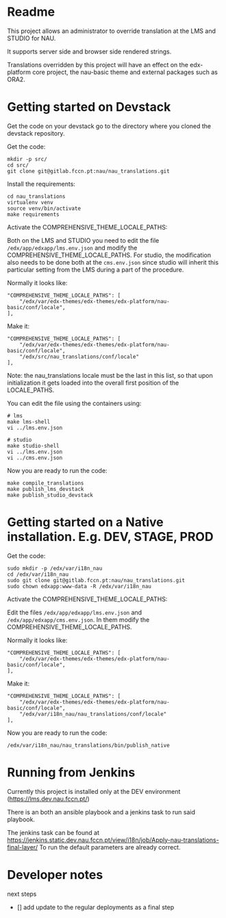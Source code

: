 Readme
======

This project allows an administrator to override translation at the LMS and STUDIO for NAU.

It supports server side and browser side rendered strings.

Translations overridden by this project will have an effect on the edx-platform core project, the nau-basic theme and external packages such as ORA2.


Getting started on Devstack
===========================

Get the code on your devstack go to the directory where you cloned the devstack repository.

Get the code:
```
mkdir -p src/
cd src/
git clone git@gitlab.fccn.pt:nau/nau_translations.git
```

Install the requirements:
```
cd nau_translations
virtualenv venv
source venv/bin/activate
make requirements
```

Activate the COMPREHENSIVE_THEME_LOCALE_PATHS:

Both on the LMS and STUDIO you need to edit the file `/edx/app/edxapp/lms.env.json` and modify the COMPREHENSIVE_THEME_LOCALE_PATHS. For studio, the modification also needs to be done both at the `cms.env.json` since studio will inherit this particular setting from the LMS during a part of the procedure.

Normally it looks like:
```
"COMPREHENSIVE_THEME_LOCALE_PATHS": [
    "/edx/var/edx-themes/edx-themes/edx-platform/nau-basic/conf/locale",
],
```

Make it:
```
"COMPREHENSIVE_THEME_LOCALE_PATHS": [
    "/edx/var/edx-themes/edx-themes/edx-platform/nau-basic/conf/locale",
    "/edx/src/nau_translations/conf/locale"
],
```
Note: the nau_translations locale must be the last in this list, so that upon initialization it gets loaded into the overall first position of the LOCALE_PATHS.

You can edit the file using the containers using:
```
# lms
make lms-shell
vi ../lms.env.json

# studio
make studio-shell
vi ../lms.env.json
vi ../cms.env.json
```

Now you are ready to run the code:
```
make compile_translations
make publish_lms_devstack
make publish_studio_devstack
```


Getting started on a Native installation. E.g. DEV, STAGE, PROD
===============================================================


Get the code:
```
sudo mkdir -p /edx/var/i18n_nau
cd /edx/var/i18n_nau
sudo git clone git@gitlab.fccn.pt:nau/nau_translations.git
sudo chown edxapp:www-data -R /edx/var/i18n_nau
```

Activate the COMPREHENSIVE_THEME_LOCALE_PATHS:

Edit the files `/edx/app/edxapp/lms.env.json` and `/edx/app/edxapp/cms.env.json`. In them modify the COMPREHENSIVE_THEME_LOCALE_PATHS.

Normally it looks like:
```
"COMPREHENSIVE_THEME_LOCALE_PATHS": [
    "/edx/var/edx-themes/edx-themes/edx-platform/nau-basic/conf/locale",
],
```

Make it:
```
"COMPREHENSIVE_THEME_LOCALE_PATHS": [
    "/edx/var/edx-themes/edx-themes/edx-platform/nau-basic/conf/locale",
    "/edx/var/i18n_nau/nau_translations/conf/locale"
],
```

Now you are ready to run the code:
```
/edx/var/i18n_nau/nau_translations/bin/publish_native
```

Running from Jenkins
====================

Currently this project is installed only at the DEV environment (https://lms.dev.nau.fccn.pt/)

There is an both an ansible playbook and a jenkins task to run said playbook.

The jenkins task can be found at https://jenkins.static.dev.nau.fccn.pt/view/i18n/job/Apply-nau-translations-final-layer/
To run the default parameters are already correct.


Developer notes
===============

next steps
- [] add update to the regular deployments as a final step

